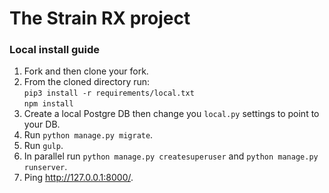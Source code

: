 # The Strain RX project

### Local install guide
1. Fork and then clone your fork.  
2. From the cloned directory run:  
`pip3 install -r requirements/local.txt`  
`npm install`  
3. Create a local Postgre DB then change you `local.py` settings to point to your DB.  
4. Run `python manage.py migrate`.  
5. Run `gulp`.  
6. In parallel run `python manage.py createsuperuser` and `python manage.py runserver`.  
7. Ping http://127.0.0.1:8000/.  

